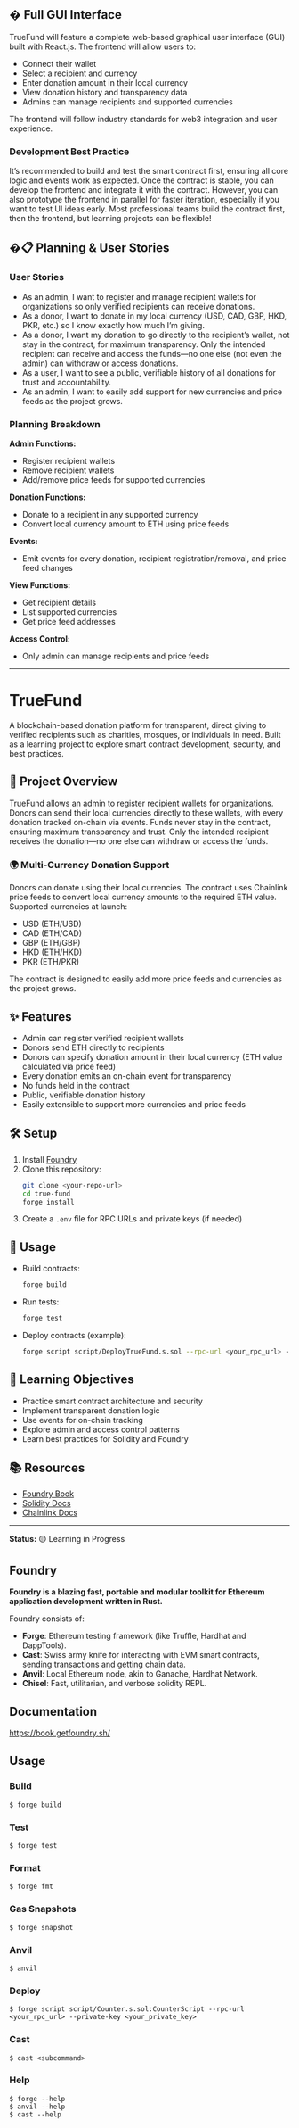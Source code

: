 ## �️ Full GUI Interface

TrueFund will feature a complete web-based graphical user interface (GUI) built with React.js. The frontend will allow users to:

- Connect their wallet
- Select a recipient and currency
- Enter donation amount in their local currency
- View donation history and transparency data
- Admins can manage recipients and supported currencies

The frontend will follow industry standards for web3 integration and user experience.

### Development Best Practice

It’s recommended to build and test the smart contract first, ensuring all core logic and events work as expected. Once the contract is stable, you can develop the frontend and integrate it with the contract. However, you can also prototype the frontend in parallel for faster iteration, especially if you want to test UI ideas early. Most professional teams build the contract first, then the frontend, but learning projects can be flexible!

## �📋 Planning & User Stories

### User Stories

- As an admin, I want to register and manage recipient wallets for organizations so only verified recipients can receive donations.
- As a donor, I want to donate in my local currency (USD, CAD, GBP, HKD, PKR, etc.) so I know exactly how much I’m giving.
- As a donor, I want my donation to go directly to the recipient’s wallet, not stay in the contract, for maximum transparency. Only the intended recipient can receive and access the funds—no one else (not even the admin) can withdraw or access donations.
- As a user, I want to see a public, verifiable history of all donations for trust and accountability.
- As an admin, I want to easily add support for new currencies and price feeds as the project grows.

### Planning Breakdown

**Admin Functions:**

- Register recipient wallets
- Remove recipient wallets
- Add/remove price feeds for supported currencies

**Donation Functions:**

- Donate to a recipient in any supported currency
- Convert local currency amount to ETH using price feeds

**Events:**

- Emit events for every donation, recipient registration/removal, and price feed changes

**View Functions:**

- Get recipient details
- List supported currencies
- Get price feed addresses

**Access Control:**

- Only admin can manage recipients and price feeds

---

# TrueFund

A blockchain-based donation platform for transparent, direct giving to verified recipients such as charities, mosques, or individuals in need. Built as a learning project to explore smart contract development, security, and best practices.

## 🚀 Project Overview

TrueFund allows an admin to register recipient wallets for organizations. Donors can send their local currencies directly to these wallets, with every donation tracked on-chain via events. Funds never stay in the contract, ensuring maximum transparency and trust. Only the intended recipient receives the donation—no one else can withdraw or access the funds.

### 🌍 Multi-Currency Donation Support

Donors can donate using their local currencies. The contract uses Chainlink price feeds to convert local currency amounts to the required ETH value. Supported currencies at launch:

- USD (ETH/USD)
- CAD (ETH/CAD)
- GBP (ETH/GBP)
- HKD (ETH/HKD)
- PKR (ETH/PKR)

The contract is designed to easily add more price feeds and currencies as the project grows.

## ✨ Features

- Admin can register verified recipient wallets
- Donors send ETH directly to recipients
- Donors can specify donation amount in their local currency (ETH value calculated via price feed)
- Every donation emits an on-chain event for transparency
- No funds held in the contract
- Public, verifiable donation history
- Easily extensible to support more currencies and price feeds

## 🛠️ Setup

1. Install [Foundry](https://book.getfoundry.sh/getting-started/installation)
2. Clone this repository:
   ```sh
   git clone <your-repo-url>
   cd true-fund
   forge install
   ```
3. Create a `.env` file for RPC URLs and private keys (if needed)

## 🧪 Usage

- Build contracts:
  ```sh
  forge build
  ```
- Run tests:
  ```sh
  forge test
  ```
- Deploy contracts (example):
  ```sh
  forge script script/DeployTrueFund.s.sol --rpc-url <your_rpc_url> --private-key <your_private_key>
  ```

## 🎯 Learning Objectives

- Practice smart contract architecture and security
- Implement transparent donation logic
- Use events for on-chain tracking
- Explore admin and access control patterns
- Learn best practices for Solidity and Foundry

## 📚 Resources

- [Foundry Book](https://book.getfoundry.sh/)
- [Solidity Docs](https://docs.soliditylang.org/)
- [Chainlink Docs](https://docs.chain.link/)

---

**Status:** 🟡 Learning in Progress

## Foundry

**Foundry is a blazing fast, portable and modular toolkit for Ethereum application development written in Rust.**

Foundry consists of:

- **Forge**: Ethereum testing framework (like Truffle, Hardhat and DappTools).
- **Cast**: Swiss army knife for interacting with EVM smart contracts, sending transactions and getting chain data.
- **Anvil**: Local Ethereum node, akin to Ganache, Hardhat Network.
- **Chisel**: Fast, utilitarian, and verbose solidity REPL.

## Documentation

https://book.getfoundry.sh/

## Usage

### Build

```shell
$ forge build
```

### Test

```shell
$ forge test
```

### Format

```shell
$ forge fmt
```

### Gas Snapshots

```shell
$ forge snapshot
```

### Anvil

```shell
$ anvil
```

### Deploy

```shell
$ forge script script/Counter.s.sol:CounterScript --rpc-url <your_rpc_url> --private-key <your_private_key>
```

### Cast

```shell
$ cast <subcommand>
```

### Help

```shell
$ forge --help
$ anvil --help
$ cast --help
```
